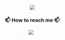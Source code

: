 <p align="center">
  <img src="https://capsule-render.vercel.app/api?type=waving&color=gradient&customColorList=0,15,30&height=250&section=header&text=Welcome,%20I'm%20BoMin%20LEE.&fontSize=70" />
</p>

<!-- <h3 align="center">💻 I’m currently learning (by myself) 💻</h3>
<p align="center">
  <img src="https://img.shields.io/badge/Swift-F05138?style=plastic&logo=Swift&logoColor=white"/>
</p>

<h3 align="center">💻 I’m currently learning (in school) 💻</h3>
<p align="center">
  <img src="https://img.shields.io/badge/Python-3776AB?style=plastic&logo=Python&logoColor=white"/></a>&nbsp
</p> 

<h3 align="center">⚡ GitHub Status ⚡</h3>
<p align="center">
  <img src="https://github-readme-stats.vercel.app/api?username=bome24&show_icons=true&theme=tokyonight&icon_color=AA0017">
</p> -->

<h3 align="center">📫 How to reach me 📫</h3>
<p align="center">
<!--   <img src="https://img.shields.io/badge/keibmlee@naver.com-03C75A?style=plastic&logo=Naver&logoColor=white"/></a>&nbsp
  <a href="https://www.instagram.com/ihavebomin/"> -->
    <img src="https://img.shields.io/badge/lbmleebm@gmail.com-E4405F?style=plastic&logo=Gmail&logoColor=white"/>
  </a>&nbsp
</p>



<!--
**bome24/bome24** is a ✨ _special_ ✨ repository because its `README.md` (this file) appears on your GitHub profile.

Here are some ideas to get you started:

- 🔭 I’m currently working on ...
- 🌱 I’m currently learning ...
- 👯 I’m looking to collaborate on ...
- 🤔 I’m looking for help with ...
- 💬 Ask me about ...
- 📫 How to reach me: ...
- 😄 Pronouns: ...
- ⚡ Fun fact: ...
-->
